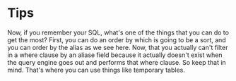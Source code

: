 # Tips


Now, if you remember your SQL, what's one of the things that you can do to get the most? First, you can do an order by which is going to be a sort, and you can order by the alias as we see here. Now, that you actually can't filter in a where clause by an aliase field because it actually doesn't exist when the query engine goes out and performs that where clause. So keep that in mind. That's where you can use things like temporary tables.